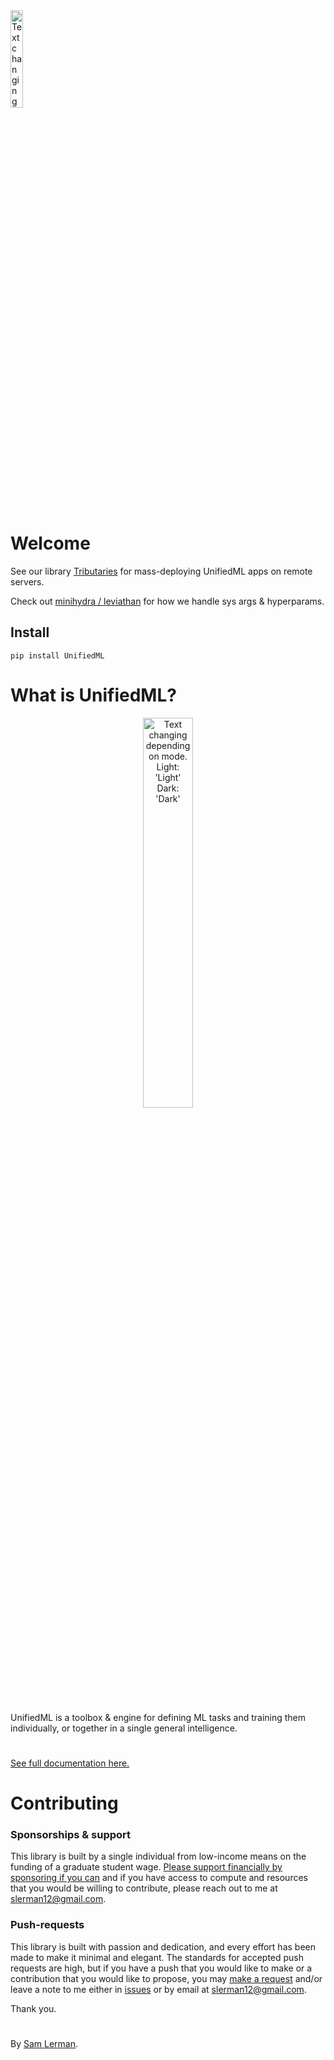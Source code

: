 <picture>
  <source width="20%" media="(prefers-color-scheme: dark)" srcset="https://github.com/AGI-init/Assets/assets/92597756/e411328b-a51a-416c-ba97-7b7939ec3351">
  <img width="20%" alt="Text changing depending on mode. Light: 'Light' Dark: 'Dark'" src="https://github.com/AGI-init/Assets/assets/92597756/f3df44c8-b989-4951-9443-d2b4203b5c4e">
<br><br>
</picture>

# Welcome

See our library [Tributaries](https://github.com/AGI-init/tributaries) for mass-deploying UnifiedML apps on remote servers.

Check out [minihydra / leviathan](https://github.com/Cave-Dwellers-Tree-People/minihydra) for how we handle sys args & hyperparams.

## Install

```console
pip install UnifiedML
```

# What is UnifiedML?

<p align="center">
<a href="https://github.com/AGI-init/Assets/assets/92597756/d92e6b3f-9625-427c-87ef-909b3ec40f08">
<picture>
  <source width="40%" media="(prefers-color-scheme: dark)" srcset="https://github.com/AGI-init/Assets/assets/92597756/f8b74f97-7a5a-4643-b08d-a23f8305b5b8">
  <img width="40%" alt="Text changing depending on mode. Light: 'Light' Dark: 'Dark'" src="https://github.com/AGI-init/Assets/assets/92597756/d92e6b3f-9625-427c-87ef-909b3ec40f08">
<br><br>
</picture>
</a>
</p>

UnifiedML is a toolbox & engine for defining ML tasks and training them individually, or together in a single general intelligence.

#

[See full documentation here.](https://slerman12.github.io/Docs/)

[//]: # (---)

[//]: # (> This work is an effort to create the best of all worlds in ML: accelerated, accessible and easy, state of the art, and general, to meet every ML need and then some. The purpose of a generalist agent is reflected by the expression "to be greater than the sum of parts". For each task in a pool of learnable tasks, a singular agent may learn to better generalize not just on each one individually[1^], but on altogether new tasks[^2] due to the generalization of their inter-related and transferable knowledge-components. In the future, this library will be the easiest way to reproduce ML feats like [Imagen]&#40;&#41; and [Stable Diffusion]&#40;&#41;, not to mention [GATO]&#40;&#41;. In the meantime, I ask for you to [sponsor]&#40;&#41; this work and help in any way to provide me compute and resources and support for realizing the full potential of this "library". UnifiedML is much more than a library.)

[//]: # (### Projects built with UnifiedML)

[//]: # ()
[//]: # (- [X-ray Diffraction Pattern Images]&#40;&#41;)

[//]: # (- [Self-Meta Learners]&#40;&#41;)

[//]: # ()
[//]: # (### Examples)

[//]: # ()
[//]: # (- [\<links to docs\>]&#40;&#41;)

[//]: # (Pure-code examples that just import the relevant envs, etc. with plots, maybe an Examples dir? Or just docs)

# Contributing

### Sponsorships & support

This library is built by a single individual from low-income means on the funding of a graduate student wage. [Please support financially by sponsoring if you can]()  and if you have access to compute and resources that you would be willing to contribute, please reach out to me at [slerman12@gmail.com]().

### Push-requests

This library is built with passion and dedication, and every effort has been made to make it minimal and elegant. The standards for accepted push requests are high, but if you have a push that you would like to make or a contribution that you would like to propose, you may [make a request]() and/or leave a note to me either in [issues]() or by email at [slerman12@gmail.com]().

Thank you.

#

By [Sam Lerman](https://www.github.com/slerman12).